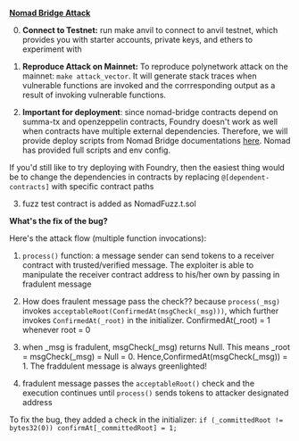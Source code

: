 **[Nomad Bridge Attack](https://www.coinbase.com/blog/nomad-bridge-incident-analysis)**

0. **Connect to Testnet:** run make anvil to connect to anvil testnet, which provides you with starter accounts, private keys,  and ethers to experiment with

1. **Reproduce Attack on Mainnet:** To reproduce polynetwork attack on the mainnet: `make attack_vector`. It will generate stack traces when vulnerable functions are invoked and the corrresponding output as a result of invoking vulnerable functions.

2. **Important for deployment**: since nomad-bridge contracts depend on summa-tx and openzeppelin contracts, Foundry doesn't work as
well when contracts have multiple external dependencies. Therefore, we will provide deploy scripts from Nomad Bridge documentations
[here](https://github.com/nomad-xyz/monorepo/tree/main/packages/deploy). Nomad has provided full scripts and env config. 

If you'd still like to try deploying with Foundry, then the easiest thing would be to change the dependencies in contracts by replacing 
`@[dependent-contracts]` with specific contract paths

3. fuzz test contract is added as NomadFuzz.t.sol


**What's the fix of the bug?**

Here's the attack flow (multiple function invocations): 

1. `process()` function: a message sender can send tokens to a receiver contract with trusted/verified message. The exploiter
is able to manipulate the receiver contract address to his/her own by passing in fradulent message

2. How does fraulent message pass the check?? because  `process(_msg)` invokes `acceptableRoot(ConfirmedAt(msgCheck(_msg)))`, which further invokes `ConfirmedAt(_root)`
in the initializer. ConfirmedAt(_root) = 1 whenever root = 0

3. when _msg is fradulent, msgCheck(_msg) returns Null. This means _root = msgCheck(_msg) = Null = 0. Hence,ConfirmedAt(msgCheck(_msg)) = 1. The fraddulent message is always greenlighted!

4. fradulent message passes the `acceptableRoot()` check and the execution continues until  `process()` sends tokens to attacker designated address 

To fix the bug, they added a check in the initializer: `if (_committedRoot != bytes32(0)) confirmAt[_committedRoot] = 1;`

